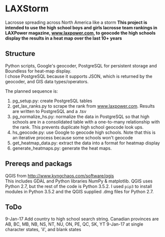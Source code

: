 # LAXStorm
Lacrosse spreading across North America like a storm
**This project is intended to use the high school boys and girls lacrosse team rankings in LAXPower magazine, www.laxpower.com, to geocode the high schools display the results in a heat map over the last 10+ years**  

## Structure  
Python scripts, Google's geocoder, PostgreSQL for persistent storage and Boundless for heat-map display.  
I chose PostgreSQL because it supports JSON, which is returned by the geocoder, and GIS data types/operators.  

The planned sequence is:  
 1. pg_setup.py: create PostgreSQL tables
 2. get_lax_ranks.py to scrape the rank from www.laxpower.com.   Results are written to PostgreSQL and a .tsv  
 3. pg_normalize_hs.py: normalize the data in PostgreSQL so that high schools are in a consolidated table with a one-to-many relationship with the rank.  This prevents duplicate high school geocode look ups.
 4. hs_geocode.py: use Google to geocode high schools.  Note that this is an iterative process because some schools won't geocode  
 5. get_heatmap_data.py: extract the data into a format for heatmap display
 6. generate_heatmaps.py: generate the heat maps.  
 
## Prereqs and packags  
QGIS from http://www.kyngchaos.com/software/qgis  
This includes GDAL and Python libraries NumPy & matplotlib.  QGIS uses Python 2.7, but the rest of the code is Python 3.5.2.  I used `pip3` to install modules in Python 3.5.2 and the QGIS supplied .dmg files for Python 2.7.     
 
## ToDo
 9-Jan-17  Add country to high school search string.  Canadian provinces are AB, BC, MB, NB, NS, NT, NU, ON, PE, QC, SK, YT
 9-Jan-17  at single character states, 'il', and blank states
